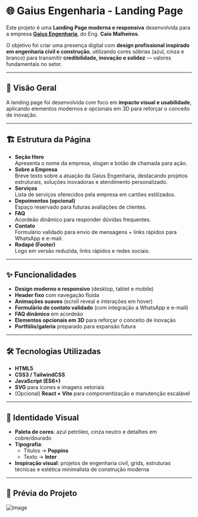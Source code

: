 # 🌐 Gaius Engenharia - Landing Page

Este projeto é uma **Landing Page moderna e responsiva** desenvolvida para a empresa **[Gaius Engenharia](https://www.instagram.com/gaius_engenharia/)**, do Eng. **Caio Malheiros**.  

O objetivo foi criar uma presença digital com **design profissional inspirado em engenharia civil e construção**, utilizando cores sóbrias (azul, cinza e branco) para transmitir **credibilidade, inovação e solidez** — valores fundamentais no setor.

---

## 📖 Visão Geral
A landing page foi desenvolvida com foco em **impacto visual e usabilidade**, aplicando elementos modernos e opcionais em 3D para reforçar o conceito de inovação.  

---

## 🏗️ Estrutura da Página
- **Seção Hero**  
  Apresenta o nome da empresa, slogan e botão de chamada para ação.  
- **Sobre a Empresa**  
  Breve texto sobre a atuação da Gaius Engenharia, destacando projetos estruturais, soluções inovadoras e atendimento personalizado.  
- **Serviços**  
  Lista de serviços oferecidos pela empresa em cartões estilizados.  
- **Depoimentos (opcional)**  
  Espaço reservado para futuras avaliações de clientes.  
- **FAQ**  
  Acordeão dinâmico para responder dúvidas frequentes.  
- **Contato**  
  Formulário validado para envio de mensagens + links rápidos para WhatsApp e e-mail.  
- **Rodapé (Footer)**  
  Logo em versão reduzida, links rápidos e redes sociais.  

---

## ✨ Funcionalidades
- **Design moderno e responsivo** (desktop, tablet e mobile)  
- **Header fixo** com navegação fluida  
- **Animações suaves** (scroll reveal e interações em hover)  
- **Formulário de contato validado** (com integração a WhatsApp e e-mail)  
- **FAQ dinâmico** em acordeão  
- **Elementos opcionais em 3D** para reforçar o conceito de inovação  
- **Portfólio/galeria** preparado para expansão futura  

---

## 🛠️ Tecnologias Utilizadas
- **HTML5**  
- **CSS3 / TailwindCSS**  
- **JavaScript (ES6+)**  
- **SVG** para ícones e imagens vetoriais  
- (Opcional) **React + Vite** para componentização e manutenção escalável  

---

## 🎨 Identidade Visual
- **Paleta de cores**: azul petróleo, cinza neutro e detalhes em cobre/dourado  
- **Tipografia**:  
  - Títulos → **Poppins**  
  - Texto → **Inter**  
- **Inspiração visual**: projetos de engenharia civil, grids, estruturas técnicas e estética minimalista de construção moderna  

---

## 📸 Prévia do Projeto
![Image](https://github.com/user-attachments/assets/6dc7c75d-0fe1-4c0d-8bd9-f882af00cefd)

